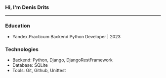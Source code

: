 ### Hi, I'm Denis Drits
---
### Education
- Yandex.Practicum Backend Python Developer | 2023
### Technologies
- Backend: Python, Django, DjangoRestFramework
- Database: SQLite
- Tools: Git, Github, Unittest
